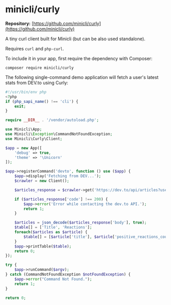 # minicli/curly

**Repository:** [https://github.com/minicli/curly](https://github.com/minicli/curly)

A tiny curl client built for Minicli (but can be also used standalone).

Requires `curl` and `php-curl`.

To include it in your app, first require the dependency with Composer:

```shell
composer require minicli/curly
```

The following single-command demo application will fetch a user's latest stats from DEV.to using Curly:

```php
#!/usr/bin/env php
<?php
if (php_sapi_name() !== 'cli') {
    exit;
}

require __DIR__ . '/vendor/autoload.php';

use Minicli\App;
use Minicli\Exception\CommandNotFoundException;
use Minicli\Curly\Client;

$app = new App([
    'debug' => true,
    'theme' => '\Unicorn'
]);

$app->registerCommand('devto', function () use ($app) {
    $app->display('Fetching from DEV...');
    $crawler = new Client();

    $articles_response = $crawler->get('https://dev.to/api/articles?username=DEVUSERNAME');

    if ($articles_response['code'] !== 200) {
        $app->error('Error while contacting the dev.to API.');
        return 1;
    }

    $articles = json_decode($articles_response['body'], true);
    $table[] = ['Title', 'Reactions'];
    foreach($articles as $article) {
        $table[] = [$article['title'], $article['positive_reactions_count']];
    }
    $app->printTable($table);
    return 0;
});

try {
    $app->runCommand($argv);
} catch (CommandNotFoundException $notFoundException) {
    $app->error("Command Not Found.");
    return 1;
}

return 0;
```
